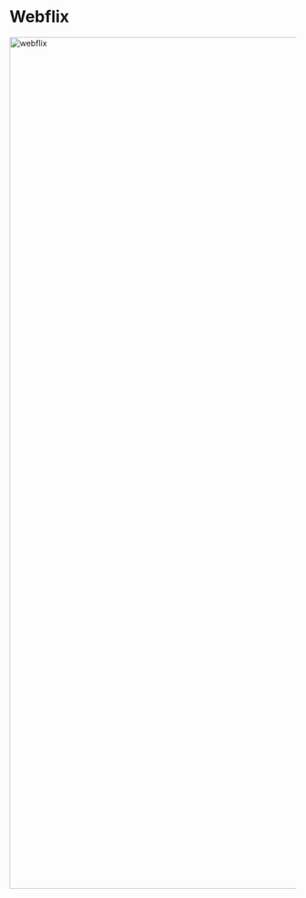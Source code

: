 # Webflix
<img width="1496" alt="webflix" src="https://user-images.githubusercontent.com/63644587/116407931-3a6c2680-a86d-11eb-921e-92dd4717a958.png">

